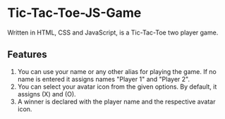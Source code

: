 # Tic-Tac-Toe-JS-Game
Written in HTML, CSS and JavaScript, is a Tic-Tac-Toe two player game.

## Features
1. You can use your name or any other alias for playing the game. If no name is entered it assigns names "Player 1" and "Player 2".
2. You can select your avatar icon from the given options. By default, it assigns (X) and (O).
3. A winner is declared with the player name and the respective avatar icon.
